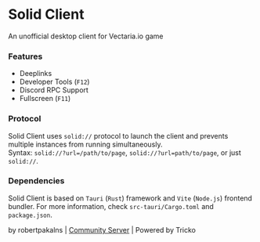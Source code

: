 # Solid Client
An unofficial desktop client for Vectaria.io game

### Features
* Deeplinks
* Developer Tools (`F12`)
* Discord RPC Support
* Fullscreen (`F11`)

### Protocol
Solid Client uses `solid://` protocol to launch the client and prevents multiple instances from running simultaneously.  
Syntax: `solid://?url=/path/to/page`, `solid://?url=path/to/page`, or just `solid://`.

### Dependencies
Solid Client is based on `Tauri` (`Rust`) framework and `Vite` (`Node.js`) frontend bundler. For more information, check `src-tauri/Cargo.toml` and `package.json`.

by robertpakalns | [Community Server](https://discord.gg/yPjrUrvSzv) | Powered by Tricko